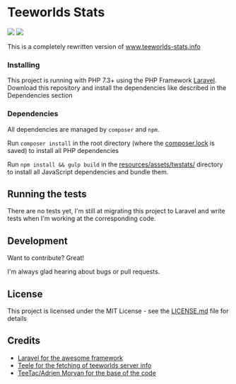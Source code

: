 # Teeworlds Stats
![](https://github.com/DaRealFreak/teeworlds-stats/workflows/Composer/badge.svg?branch=master) ![](https://github.com/DaRealFreak/teeworlds-stats/workflows/Theme/badge.svg?branch=master)

This is a completely rewritten version of www.teeworlds-stats.info

### Installing
This project is running with PHP 7.3+ using the PHP Framework [Laravel](https://laravel.com).
Download this repository and install the dependencies like described in the Dependencies section

### Dependencies

All dependencies are managed by `composer` and `npm`.

Run `composer install` in the root directory (where the [composer.lock](composer.lock) is saved) to install all PHP dependencies

Run `npm install && gulp build` in the [resources/assets/twstats/](resources/assets/twstats) directory to install all JavaScript dependencies and bundle them.

## Running the tests

There are no tests yet, I'm still at migrating this project to Laravel and write tests when I'm working at the corresponding code. 

## Development

Want to contribute? Great!

I'm always glad hearing about bugs or pull requests.

## License

This project is licensed under the MIT License - see the [LICENSE.md](LICENSE.md) file for details

## Credits

- [Laravel for the awesome framework](https://laravel.com)
- [Teele for the fetching of teeworlds server info](http://code.teele.eu/twrequest)
- [TeeTac/Adrien Morvan for the base of the code](https://www.teeworlds.com/forum/profile.php?id=119481)